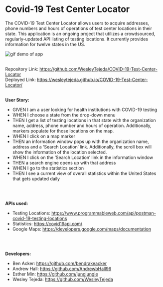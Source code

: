 # Covid-19 Test Center Locator

The COVID-19 Test Center Locator allows users to acquire addresses, phone numbers and hours of operations of test center locations in their state. This application is an ongoing project that utilizes a crowdsourced, regularly-updated API listing of testing locations. It currently provides information for twelve states in the US.



![gif demo of app](assets/images/demo.gif)
<br>
<br>

Repository Link: https://github.com/WesleyTejeda/COVID-19-Test-Center-Locator 
<br>
Deployed Link: https://wesleytejeda.github.io/COVID-19-Test-Center-Locator/
<br>
<br>

**User Story:**

- GIVEN I am a user looking for health institutions with COVID-19 testing
- WHEN I choose a state from the drop-down menu
- THEN I get a list of testing locations in that state with the organization name, address, phone number and hours of operation. Additionally, markers populate for those locations on the map.
- WHEN I click on a map marker
- THEN an information window pops up with the organization name, address and a ‘Search Location’ link. Additionally, the scroll box will show the information of the location selected.
- WHEN I click on the ‘Search Location’ link in the information window
- THEN a search engine opens up with that address
- WHEN I go to the statistics section
- THEN I see a current view of overall statistics within the United States that gets updated daily
<br>
<br>

**APIs used:**
- Testing Locations: https://www.programmableweb.com/api/postman-covid-19-testing-locations
- Statistics: https://covid19api.com/
- Google Maps: https://developers.google.com/maps/documentation
<br>
<br>

**Developers:**
- Ben Acker: https://github.com/bendrakeacker
- Andrew Hall: https://github.com/AndrewbHall96
- Esther Min: https://github.com/jungjungie
- Wesley Tejeda: https://github.com/WesleyTejeda
